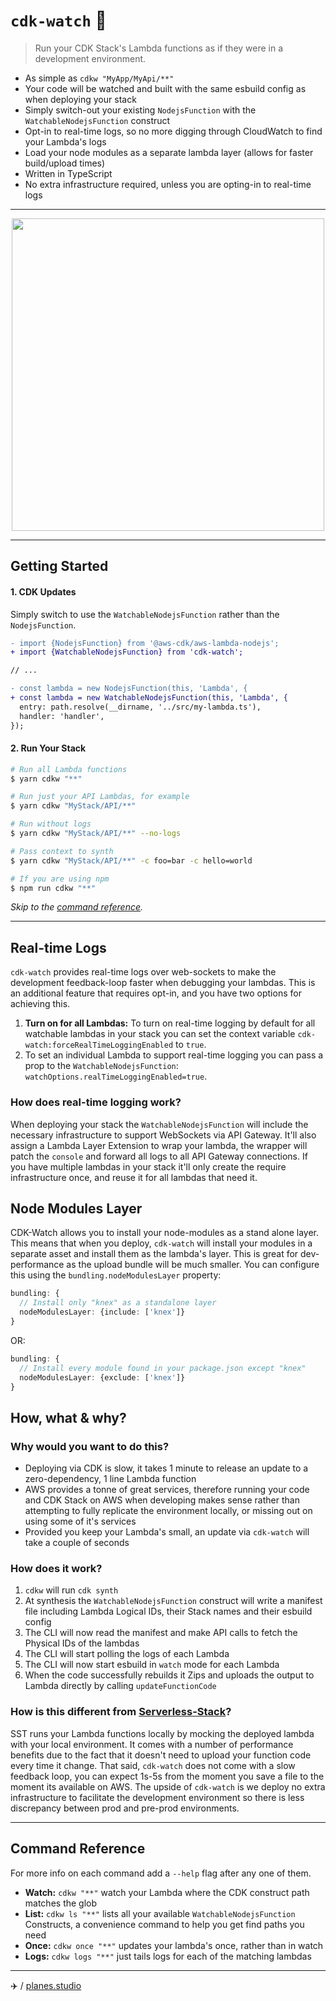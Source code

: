 # `cdk-watch` 👀

> Run your CDK Stack's Lambda functions as if they were in a development environment.

- As simple as `cdkw "MyApp/MyApi/**"`
- Your code will be watched and built with the same esbuild config as when deploying your stack
- Simply switch-out your existing `NodejsFunction` with the `WatchableNodejsFunction` construct
- Opt-in to real-time logs, so no more digging through CloudWatch to find your Lambda's logs
- Load your node modules as a separate lambda layer (allows for faster build/upload times)
- Written in TypeScript
- No extra infrastructure required, unless you are opting-in to real-time logs

---

<div align="center">
  <img src="https://cdk-watch-static.s3.eu-west-2.amazonaws.com/demo.gif" width="500">
</div>

---

## Getting Started

#### 1. CDK Updates

Simply switch to use the `WatchableNodejsFunction` rather than the `NodejsFunction`.
```patch
- import {NodejsFunction} from '@aws-cdk/aws-lambda-nodejs';
+ import {WatchableNodejsFunction} from 'cdk-watch';

// ...

- const lambda = new NodejsFunction(this, 'Lambda', {
+ const lambda = new WatchableNodejsFunction(this, 'Lambda', {
  entry: path.resolve(__dirname, '../src/my-lambda.ts'),
  handler: 'handler',
});
```

#### 2. Run Your Stack

```sh
# Run all Lambda functions
$ yarn cdkw "**"

# Run just your API Lambdas, for example
$ yarn cdkw "MyStack/API/**"

# Run without logs
$ yarn cdkw "MyStack/API/**" --no-logs

# Pass context to synth
$ yarn cdkw "MyStack/API/**" -c foo=bar -c hello=world

# If you are using npm
$ npm run cdkw "**"
```

*Skip to the [command reference](#command-reference).*

---

## Real-time Logs

`cdk-watch` provides real-time logs over web-sockets to make the development
feedback-loop faster when debugging your lambdas. This is an additional feature
that requires opt-in, and you have two options for achieving this.
1. **Turn on for all Lambdas:** To turn on real-time logging by default for all
   watchable lambdas in your stack you can set the context variable
   `cdk-watch:forceRealTimeLoggingEnabled` to `true`.
2. To set an individual Lambda to support real-time logging you can pass a prop
   to the `WatchableNodejsFunction`: `watchOptions.realTimeLoggingEnabled=true`.

### How does real-time logging work?

When deploying your stack the `WatchableNodejsFunction` will include the
necessary infrastructure to support WebSockets via API Gateway. It'll also
assign a Lambda Layer Extension to wrap your lambda, the wrapper will patch the
`console` and forward all logs to all API Gateway connections. If you have
multiple lambdas in your stack it'll only create the require infrastructure
once, and reuse it for all lambdas that need it.

## Node Modules Layer

CDK-Watch allows you to install your node-modules as a stand alone layer. This
means that when you deploy, `cdk-watch` will install your modules in a separate
asset and install them as the lambda's layer. This is great for dev-performance
as the upload bundle will be much smaller. You can configure this using the
`bundling.nodeModulesLayer` property:

```ts
bundling: {
  // Install only "knex" as a standalone layer
  nodeModulesLayer: {include: ['knex']}
}
```

OR:

```ts
bundling: {
  // Install every module found in your package.json except "knex"
  nodeModulesLayer: {exclude: ['knex']}
}
```

## How, what & why?

### Why would you want to do this?

- Deploying via CDK is slow, it takes 1 minute to release an update to a
  zero-dependency, 1 line Lambda function
- AWS provides a tonne of great services, therefore running your code and CDK
  Stack on AWS when developing makes sense rather than attempting to fully
  replicate the environment locally, or missing out on using some of it's services
- Provided you keep your Lambda's small, an update via `cdk-watch` will take a
  couple of seconds

### How does it work?

1. `cdkw` will run `cdk synth`
2. At synthesis the `WatchableNodejsFunction` construct will write a manifest
   file including Lambda Logical IDs, their Stack names and their esbuild config
3. The CLI will now read the manifest and make API calls to fetch the Physical
   IDs of the lambdas
4. The CLI will start polling the logs of each Lambda
5. The CLI will now start esbuild in `watch` mode for each Lambda
6. When the code successfully rebuilds it Zips and uploads the output to Lambda
   directly by calling `updateFunctionCode`

### How is this different from [Serverless-Stack](https://github.com/serverless-stack/serverless-stack)?

SST runs your Lambda functions locally by mocking the deployed lambda with your
local environment. It comes with a number of performance benefits due to the
fact that it doesn't need to upload your function code every time it change.
That said, `cdk-watch` does not come with a slow feedback loop, you can expect
1s-5s from the moment you save a file to the moment its available on AWS. The
upside of `cdk-watch` is we deploy no extra infrastructure to facilitate the
development environment so there is less discrepancy between prod and pre-prod
environments.

---

## Command Reference

For more info on each command add a `--help` flag after any one of them.

- **Watch:** `cdkw "**"` watch your Lambda where the CDK construct path matches
  the glob
- **List:** `cdkw ls "**"` lists all your available `WatchableNodejsFunction`
  Constructs, a convenience command to help you get find paths you need
- **Once:** `cdkw once "**"` updates your lambda's once, rather than in watch
- **Logs:** `cdkw logs "**"` just tails logs for each of the matching lambdas

---

✈️ / [planes.studio](https://planes.studio)
